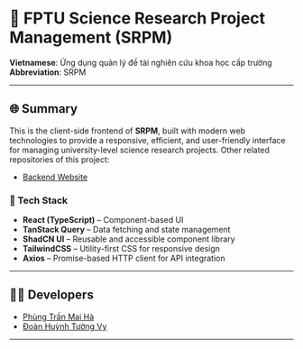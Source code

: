 # 🚀 FPTU Science Research Project Management (SRPM)

**Vietnamese**: Ứng dụng quản lý đề tài nghiên cứu khoa học cấp trường  
**Abbreviation**: SRPM  

---

## 🌐 Summary

This is the client-side frontend of **SRPM**, built with modern web technologies to provide a responsive, efficient, and user-friendly interface for managing university-level science research projects. Other related repositories of this project: 
- [Backend Website](https://github.com/johnnypham14112003/be-capstone)

### 🧩 Tech Stack
- **React (TypeScript)** – Component-based UI
- **TanStack Query** – Data fetching and state management
- **ShadCN UI** – Reusable and accessible component library
- **TailwindCSS** – Utility-first CSS for responsive design
- **Axios** – Promise-based HTTP client for API integration

---

## 👨‍💻 Developers

- [Phùng Trần Mai Hà](https://github.com/J1410T)  
- [Đoàn Huỳnh Tường Vy](https://github.com/tuong-vy-se173622)


---

